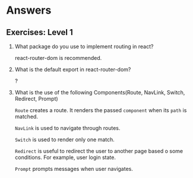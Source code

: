 # Answers

## Exercises: Level 1

1. What package do you use to implement routing in react?

    react-router-dom is recommended.

2. What is the default export in react-router-dom?

    ?

3. What is the use of the following Components(Route, NavLink, Switch, Redirect, Prompt)

    `Route` creates a route. It renders the passed `component` when its `path` is matched.

    `NavLink` is used to navigate through routes.

    `Switch` is used to render only one match.

    `Redirect` is useful to redirect the user to another page based o some conditions. For example, user login state.

    `Prompt` prompts messages when user navigates.
